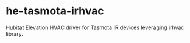 # he-tasmota-irhvac
Hubitat Elevation HVAC driver for Tasmota IR devices leveraging irhvac library.
